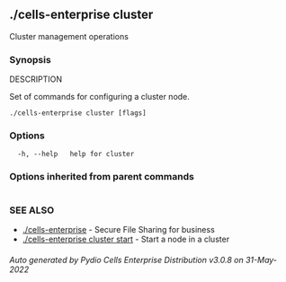 ## ./cells-enterprise cluster

Cluster management operations

### Synopsis


DESCRIPTION

  Set of commands for configuring a cluster node.


```
./cells-enterprise cluster [flags]
```

### Options

```
  -h, --help   help for cluster
```

### Options inherited from parent commands

```
```

### SEE ALSO

* [./cells-enterprise](./cells-enterprise)	 - Secure File Sharing for business
* [./cells-enterprise cluster start](./cells-enterprise-cluster-start)	 - Start a node in a cluster

###### Auto generated by Pydio Cells Enterprise Distribution v3.0.8 on 31-May-2022

